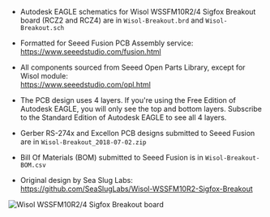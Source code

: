 - Autodesk EAGLE schematics for Wisol WSSFM10R2/4 Sigfox Breakout board (RCZ2 and RCZ4) are in `Wisol-Breakout.brd` and `Wisol-Breakout.sch`

- Formatted for Seeed Fusion PCB Assembly service: <br>
  https://www.seeedstudio.com/fusion.html

- All components sourced from Seeed Open Parts Library, except for Wisol module: <br>
  https://www.seeedstudio.com/opl.html

- The PCB design uses 4 layers. If you're using the Free Edition of Autodesk EAGLE, you will only see the top and bottom layers.
  Subscribe to the Standard Edition of Autodesk EAGLE to see all 4 layers.

- Gerber RS-274x and Excellon PCB designs submitted to Seeed Fusion are in `Wisol-Breakout_2018-07-02.zip`

- Bill Of Materials (BOM) submitted to Seeed Fusion is in `Wisol-Breakout-BOM.csv`

- Original design by Sea Slug Labs: <br>
  https://github.com/SeaSlugLabs/Wisol-WSSFM10R2-Sigfox-Breakout

![Wisol WSSFM10R2/4 Sigfox Breakout board](https://raw.githubusercontent.com/lupyuen/Wisol-WSSFM10R-Sigfox-Breakout/master/Hardware/PCB.png)
